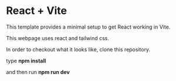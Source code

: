 # React + Vite

This template provides a minimal setup to get React working in Vite.

This webpage uses react and tailwind css.

In order to checkout what it looks like, clone this repository.

type **npm install**

and then run **npm run dev**
